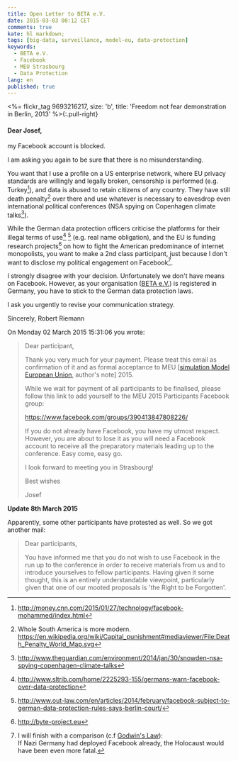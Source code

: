 ```yaml
---
title: Open Letter to BETA e.V.
date: 2015-03-03 00:12 CET
comments: true
kate: hl markdown;
tags: [big-data, surveillance, model-eu, data-protection]
keywords:
  - BETA e.V.
  - Facebook
  - MEU Strasbourg
  - Data Protection
lang: en
published: true
---
```


<%= flickr_tag 9693216217, size: 'b', title: 'Freedom not fear demonstration in Berlin, 2013' %>{:.pull-right}

#### Dear Josef,

my Facebook account is blocked.

I am asking you again to be sure that there is no misunderstanding.

You want that I use a profile on a US enterprise network, where EU privacy
standards are willingly and legally broken, censorship is performed (e.g. Turkey[^6]),
and data is abused to retain citizens of any country. They have still death penalty[^3]
over there and use whatever is necessary to eavesdrop even international political
conferences (NSA spying on Copenhagen climate talks[^7]).

While the German data protection officers criticise the platforms for their illegal
terms of use[^1] [^2] (e.g. real name obligation), and the EU is funding research projects[^4]
on how to fight the American predominance of internet monopolists, you want to
make a 2nd class participant, just because I don't want to disclose my political
engagement on Facebook[^5].

<!--more-->

I strongly disagree with your decision. Unfortunately we don't have means on
Facebook. However, as your organisation ([BETA e.V.]) is registered in Germany,
you have to stick to the German data protection laws.

I ask you urgently to revise your communication strategy.

Sincerely,
Robert Riemann

[BETA e.V.]: http://www.beta-europe.org/

[^1]: <http://www.sltrib.com/home/2225293-155/germans-warn-facebook-over-data-protection>
[^2]: <http://www.out-law.com/en/articles/2014/february/facebook-subject-to-german-data-protection-rules-says-berlin-court/>
[^3]: Whole South America is more modern.   
      <https://en.wikipedia.org/wiki/Capital_punishment#mediaviewer/File:Death_Penalty_World_Map.svg>

[^4]: <http://byte-project.eu>
[^5]: I will finish with a comparison (c.f [Godwin's Law](https://en.wikipedia.org/wiki/Godwin%27s_law)):   
      If Nazi Germany had deployed Facebook already, the Holocaust would have been
      even more fatal.

[^6]: <http://money.cnn.com/2015/01/27/technology/facebook-mohammed/index.html>
[^7]: <http://www.theguardian.com/environment/2014/jan/30/snowden-nsa-spying-copenhagen-climate-talks>

On Monday 02 March 2015 15:31:06 you wrote:

> Dear participant,
>
> Thank you very much for your payment. Please treat this email as
> confirmation of it and as formal acceptance to MEU [[simulation Model European Union], author's note] 2015.
>
> While we wait for payment of all participants to be finalised, please
> follow this link to add yourself to the MEU 2015 Participants Facebook
> group:
>
> https://www.facebook.com/groups/390413847808226/
>
> If you do not already have Facebook, you have my utmost respect. However,
> you are about to lose it as you will need a Facebook account to receive
> all the preparatory materials leading up to the conference. Easy come,
> easy go.
>
> I look forward to meeting you in Strasbourg!
>
> Best wishes
>
> Josef

[simulation Model European Union]: <http://meu-strasbourg.org/>


**Update 8th March 2015**

Apparently, some other participants have protested as well. So we got another mail:

> Dear participants,
>
> You have informed me that you do not wish to use Facebook in the run up to
> the conference in order to receive materials from us and to introduce
> yourselves to fellow participants. Having given it some thought, this is
> an entirely understandable viewpoint, particularly given that one of our
> mooted proposals is 'the Right to be Forgotten'.
